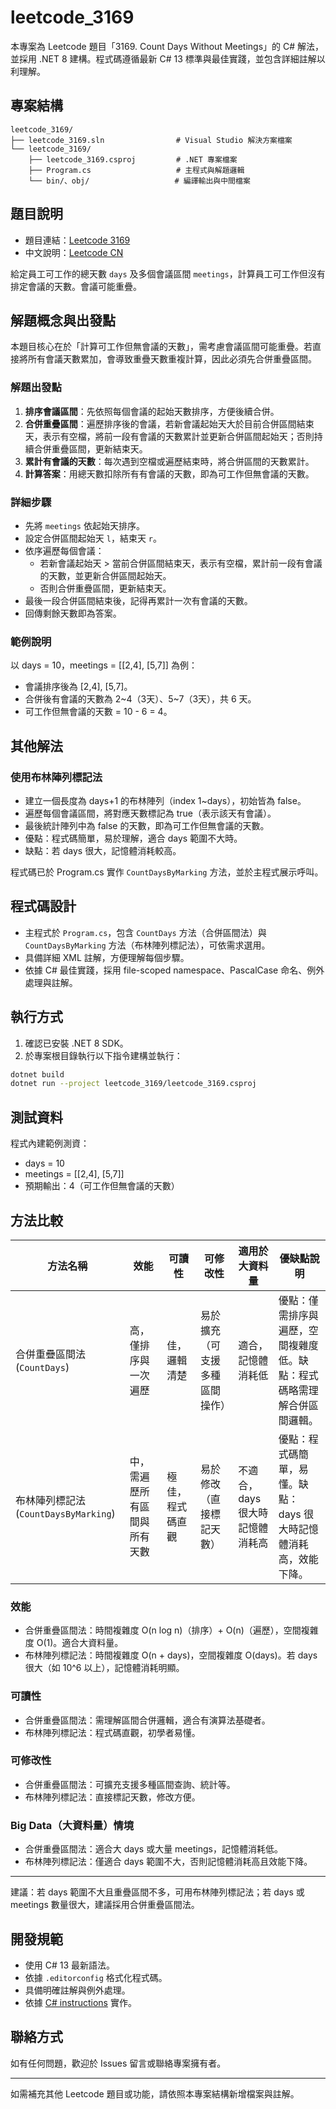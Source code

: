 # leetcode_3169

本專案為 Leetcode 題目「3169. Count Days Without Meetings」的 C# 解法，並採用 .NET 8 建構。程式碼遵循最新 C# 13 標準與最佳實踐，並包含詳細註解以利理解。

## 專案結構

```
leetcode_3169/
├── leetcode_3169.sln                # Visual Studio 解決方案檔案
└── leetcode_3169/
    ├── leetcode_3169.csproj         # .NET 專案檔案
    ├── Program.cs                   # 主程式與解題邏輯
    └── bin/、obj/                   # 編譯輸出與中間檔案
```

## 題目說明

- 題目連結：[Leetcode 3169](https://leetcode.com/problems/count-days-without-meetings/)
- 中文說明：[Leetcode CN](https://leetcode.cn/problems/count-days-without-meetings/description/?envType=daily-question&envId=2025-07-11)

給定員工可工作的總天數 `days` 及多個會議區間 `meetings`，計算員工可工作但沒有排定會議的天數。會議可能重疊。

## 解題概念與出發點

本題目核心在於「計算可工作但無會議的天數」，需考慮會議區間可能重疊。若直接將所有會議天數累加，會導致重疊天數重複計算，因此必須先合併重疊區間。

### 解題出發點

1. **排序會議區間**：先依照每個會議的起始天數排序，方便後續合併。
2. **合併重疊區間**：遍歷排序後的會議，若新會議起始天大於目前合併區間結束天，表示有空檔，將前一段有會議的天數累計並更新合併區間起始天；否則持續合併重疊區間，更新結束天。
3. **累計有會議的天數**：每次遇到空檔或遍歷結束時，將合併區間的天數累計。
4. **計算答案**：用總天數扣除所有有會議的天數，即為可工作但無會議的天數。

### 詳細步驟

- 先將 `meetings` 依起始天排序。
- 設定合併區間起始天 `l`，結束天 `r`。
- 依序遍歷每個會議：
  - 若新會議起始天 > 當前合併區間結束天，表示有空檔，累計前一段有會議的天數，並更新合併區間起始天。
  - 否則合併重疊區間，更新結束天。
- 最後一段合併區間結束後，記得再累計一次有會議的天數。
- 回傳剩餘天數即為答案。

### 範例說明

以 days = 10，meetings = [[2,4], [5,7]] 為例：

- 會議排序後為 [2,4], [5,7]。
- 合併後有會議的天數為 2~4（3天）、5~7（3天），共 6 天。
- 可工作但無會議的天數 = 10 - 6 = 4。

## 其他解法

### 使用布林陣列標記法

- 建立一個長度為 days+1 的布林陣列（index 1~days），初始皆為 false。
- 遍歷每個會議區間，將對應天數標記為 true（表示該天有會議）。
- 最後統計陣列中為 false 的天數，即為可工作但無會議的天數。
- 優點：程式碼簡單，易於理解，適合 days 範圍不大時。
- 缺點：若 days 很大，記憶體消耗較高。

程式碼已於 Program.cs 實作 `CountDaysByMarking` 方法，並於主程式展示呼叫。

## 程式碼設計

- 主程式於 `Program.cs`，包含 `CountDays` 方法（合併區間法）與 `CountDaysByMarking` 方法（布林陣列標記法），可依需求選用。
- 具備詳細 XML 註解，方便理解每個步驟。
- 依據 C# 最佳實踐，採用 file-scoped namespace、PascalCase 命名、例外處理與註解。

## 執行方式

1. 確認已安裝 .NET 8 SDK。
2. 於專案根目錄執行以下指令建構並執行：

```zsh
dotnet build
dotnet run --project leetcode_3169/leetcode_3169.csproj
```

## 測試資料

程式內建範例測資：

- days = 10
- meetings = [[2,4], [5,7]]
- 預期輸出：4（可工作但無會議的天數）

## 方法比較

| 方法名稱             | 效能             | 可讀性         | 可修改性         | 適用於大資料量 | 優缺點說明 |
|----------------------|------------------|----------------|------------------|---------------|------------|
| 合併重疊區間法 (`CountDays`) | 高，僅排序與一次遍歷 | 佳，邏輯清楚     | 易於擴充（可支援多種區間操作） | 適合，記憶體消耗低 | 優點：僅需排序與遍歷，空間複雜度低。缺點：程式碼略需理解合併區間邏輯。 |
| 布林陣列標記法 (`CountDaysByMarking`) | 中，需遍歷所有區間與所有天數 | 極佳，程式碼直觀 | 易於修改（直接標記天數） | 不適合，days 很大時記憶體消耗高 | 優點：程式碼簡單，易懂。缺點：days 很大時記憶體消耗高，效能下降。 |

### 效能
- 合併重疊區間法：時間複雜度 O(n log n)（排序）+ O(n)（遍歷），空間複雜度 O(1)。適合大資料量。
- 布林陣列標記法：時間複雜度 O(n + days)，空間複雜度 O(days)。若 days 很大（如 10^6 以上），記憶體消耗明顯。

### 可讀性
- 合併重疊區間法：需理解區間合併邏輯，適合有演算法基礎者。
- 布林陣列標記法：程式碼直觀，初學者易懂。

### 可修改性
- 合併重疊區間法：可擴充支援多種區間查詢、統計等。
- 布林陣列標記法：直接標記天數，修改方便。

### Big Data（大資料量）情境
- 合併重疊區間法：適合大 days 或大量 meetings，記憶體消耗低。
- 布林陣列標記法：僅適合 days 範圍不大，否則記憶體消耗高且效能下降。

---

建議：若 days 範圍不大且重疊區間不多，可用布林陣列標記法；若 days 或 meetings 數量很大，建議採用合併重疊區間法。

## 開發規範

- 使用 C# 13 最新語法。
- 依據 `.editorconfig` 格式化程式碼。
- 具備明確註解與例外處理。
- 依據 [C# instructions](.github/instructions/csharp.instructions.md) 實作。

## 聯絡方式

如有任何問題，歡迎於 Issues 留言或聯絡專案擁有者。

---

如需補充其他 Leetcode 題目或功能，請依照本專案結構新增檔案與註解。
